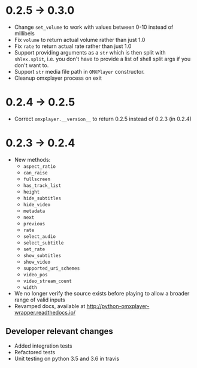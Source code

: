 # 0.2.5 -> 0.3.0

* Change `set_volume` to work with values between 0-10 instead of
  millibels
* Fix `volume` to return actual volume rather than just 1.0
* Fix `rate` to return actual rate rather than just 1.0
* Support providing arguments as a `str` which is then split with `shlex.split`,
  i.e. you don't have to provide a list of shell split args if you don't want to.
* Support `str` media file path in `OMXPlayer` constructor.
* Cleanup omxplayer process on exit


# 0.2.4 -> 0.2.5

* Correct `omxplayer.__version__` to return 0.2.5 instead of 0.2.3 (in 0.2.4)

# 0.2.3 -> 0.2.4

* New methods:
  * `aspect_ratio`
  * `can_raise`
  * `fullscreen`
  * `has_track_list`
  * `height`
  * `hide_subtitles`
  * `hide_video`
  * `metadata`
  * `next`
  * `previous`
  * `rate`
  * `select_audio`
  * `select_subtitle`
  * `set_rate`
  * `show_subtitles`
  * `show_video`
  * `supported_uri_schemes`
  * `video_pos`
  * `video_stream_count`
  * `width`
* We no longer verify the source exists before playing to allow a broader range
  of valid inputs
* Revamped docs, available at http://python-omxplayer-wrapper.readthedocs.io/
 
## Developer relevant changes

* Added integration tests
* Refactored tests
* Unit testing on python 3.5 and 3.6 in travis
